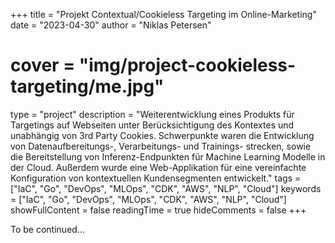 +++
title = "Projekt Contextual/Cookieless Targeting im Online-Marketing"
date = "2023-04-30"
author = "Niklas Petersen"
# cover = "img/project-cookieless-targeting/me.jpg"
type = "project"
description = "Weiterentwicklung eines Produkts für Targetings auf Webseiten unter Berücksichtigung des Kontextes und unabhängig von 3rd Party Cookies. Schwerpunkte waren die Entwicklung von Datenaufbereitungs-, Verarbeitungs- und Trainings- strecken, sowie die Bereitstellung von Inferenz-Endpunkten für Machine Learning Modelle in der Cloud. Außerdem wurde eine Web-Applikation für eine vereinfachte Konfiguration von kontextuellen Kundensegmenten entwickelt."
tags = ["IaC", "Go", "DevOps", "MLOps", "CDK", "AWS", "NLP", "Cloud"]
keywords = ["IaC", "Go", "DevOps", "MLOps", "CDK", "AWS", "NLP", "Cloud"]
showFullContent = false
readingTime = true
hideComments = false
+++

To be continued...